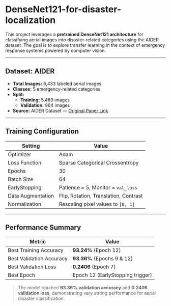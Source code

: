 # DenseNet121-for-disaster-localization

This project leverages a **pretrained DenseNet121 architecture** for classifying aerial images into disaster-related categories using the AIDER dataset. The goal is to explore transfer learning in the context of emergency response systems powered by computer vision.

---

## Dataset: AIDER

- **Total Images:** 6,433 labeled aerial images  
- **Classes:** 5 emergency-related categories  
- **Split:**
  - **Training:** 5,469 images
  - **Validation:** 964 images
- **Source:** AIDER Dataset — [Original Paper Link](https://ieeexplore.ieee.org/abstract/document/9050881)
---

## Training Configuration

| Setting           | Value                            |
|------------------|----------------------------------|
| Optimizer        | Adam                             |
| Loss Function    | Sparse Categorical Crossentropy  |
| Epochs           | 30                               |
| Batch Size       | 64                               |
| EarlyStopping    | Patience = 5, Monitor = `val_loss` |
| Data Augmentation| Flip, Rotation, Translation, Contrast |
| Normalization    | Rescaling pixel values to `[0, 1]` |

---

## Performance Summary

| Metric                     | Value         |
|----------------------------|---------------|
| Best Training Accuracy   | **93.24%** (Epoch 12) |
| Best Validation Accuracy | **93.36%** (Epochs 9 & 12) |
| Best Validation Loss     | **0.2406** (Epoch 7) |
| Best Epoch               | Epoch 12 (EarlyStopping trigger)

> The model reached **93.36% validation accuracy** and **0.2406 validation loss**, demonstrating very strong performance for aerial disaster classification.

